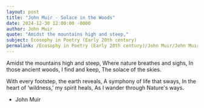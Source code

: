 ```yaml
---
layout: post
title: "John Muir - Solace in the Woods"
date: 2024-12-30 12:00:00 -0000
author: John Muir
quote: "Amidst the mountains high and steep,"
subject: Ecosophy in Poetry (Early 20th century)
permalink: /Ecosophy in Poetry (Early 20th century)/John Muir/John Muir - Solace in the Woods
---
```


Amidst the mountains high and steep,
Where nature breathes and sighs,
In those ancient woods, I find and keep,
The solace of the skies.

With every footstep, the earth reveals,
A symphony of life that sways,
In the heart of ‘wildness,’ my spirit heals,
As I wander through Nature's ways.

- John Muir
